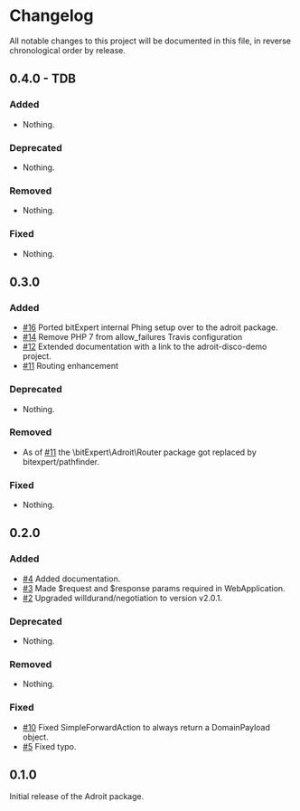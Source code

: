 # Changelog

All notable changes to this project will be documented in this file, in reverse chronological order by release.

## 0.4.0 - TDB

### Added

- Nothing.

### Deprecated

- Nothing.

### Removed

- Nothing.

### Fixed

- Nothing.

## 0.3.0

### Added

-  [#16](https://github.com/bitExpert/adroit/pull/16) Ported bitExpert internal Phing setup over to the adroit package. 
-  [#14](https://github.com/bitExpert/adroit/pull/14) Remove PHP 7 from allow_failures Travis configuration 
-  [#12](https://github.com/bitExpert/adroit/pull/12) Extended documentation with a link to the adroit-disco-demo project. 
-  [#11](https://github.com/bitExpert/adroit/pull/11) Routing enhancement 

### Deprecated

- Nothing.

### Removed

- As of [#11](https://github.com/bitExpert/adroit/pull/11) the \bitExpert\Adroit\Router package got replaced by bitexpert/pathfinder.

### Fixed

- Nothing.

## 0.2.0

### Added

-  [#4](https://github.com/bitExpert/adroit/pull/4) Added documentation. 
-  [#3](https://github.com/bitExpert/adroit/pull/3) Made $request and $response params required in WebApplication. 
-  [#2](https://github.com/bitExpert/adroit/pull/2) Upgraded willdurand/negotiation to version v2.0.1.

### Deprecated

- Nothing.

### Removed

- Nothing.

### Fixed

-  [#10](https://github.com/bitExpert/adroit/pull/10) Fixed SimpleForwardAction to always return a DomainPayload object. 
-  [#5](https://github.com/bitExpert/adroit/pull/5) Fixed typo. 

## 0.1.0

Initial release of the Adroit package.
